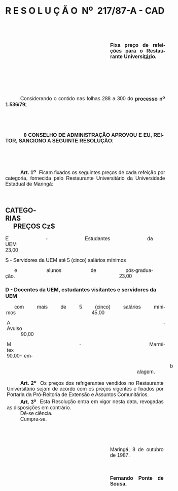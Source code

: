 <body lang=PT-BR style='tab-interval:35.4pt'>

<div class=Section1>

<h1>R E S O L U Ç Ã O<span style="mso-spacerun: yes">  </span>N<sup>o</sup><span
style="mso-spacerun: yes">  </span>217/87-A - CAD</h1>

<p class=MsoNormal style='text-align:justify'><span style='font-size:12.0pt;
mso-bidi-font-size:10.0pt;font-family:Arial'><![if !supportEmptyParas]>&nbsp;<![endif]><o:p></o:p></span></p>

<p class=MsoNormal style='text-align:justify'><span style='font-size:12.0pt;
mso-bidi-font-size:10.0pt;font-family:Arial'><![if !supportEmptyParas]>&nbsp;<![endif]><o:p></o:p></span></p>

<p class=MsoNormal style='margin-left:248.1pt;text-align:justify'><b><span
style='font-size:12.0pt;mso-bidi-font-size:10.0pt;font-family:Arial'>Fixa preço
de refeições para o Restaurante Universi<u>tár</u>io.<o:p></o:p></span></b></p>

<p class=MsoNormal style='text-align:justify'><span style='font-size:12.0pt;
mso-bidi-font-size:10.0pt;font-family:Arial'><![if !supportEmptyParas]>&nbsp;<![endif]><o:p></o:p></span></p>

<p class=MsoNormal style='text-align:justify'><span style='font-size:12.0pt;
mso-bidi-font-size:10.0pt;font-family:Arial'><![if !supportEmptyParas]>&nbsp;<![endif]><o:p></o:p></span></p>

<p class=MsoNormal style='text-align:justify'><span style='font-size:12.0pt;
mso-bidi-font-size:10.0pt;font-family:Arial'><![if !supportEmptyParas]>&nbsp;<![endif]><o:p></o:p></span></p>

<p class=MsoNormal style='text-align:justify;text-indent:35.4pt'><span
style='font-size:12.0pt;mso-bidi-font-size:10.0pt;font-family:Arial'>Considerando
o contido nas folhas 288 a 300 do <b>processo n<sup>o</sup> </b><b
style='mso-bidi-font-weight:normal'>1.536/79;<o:p></o:p></b></span></p>

<p class=MsoNormal style='margin-right:3.6pt;text-align:justify;tab-stops:324.0pt'><span
style='font-size:12.0pt;mso-bidi-font-size:10.0pt;font-family:Arial'><![if !supportEmptyParas]>&nbsp;<![endif]><o:p></o:p></span></p>

<p class=MsoNormal style='margin-right:3.6pt;text-align:justify;tab-stops:324.0pt'><span
style='font-size:12.0pt;mso-bidi-font-size:10.0pt;font-family:Arial'><![if !supportEmptyParas]>&nbsp;<![endif]><o:p></o:p></span></p>

<p class=MsoNormal style='margin-right:3.6pt;text-align:justify;tab-stops:35.45pt 324.0pt'><span
style='font-size:12.0pt;mso-bidi-font-size:10.0pt;font-family:Arial'><span
style='mso-tab-count:1'>            </span><b>0 CONSELHO DE ADMINISTRAÇÃO
APROVOU E EU, REITOR, SANCIONO A SEGUINTE RESOLUÇÃO:<o:p></o:p></b></span></p>

<p class=MsoNormal style='text-align:justify'><span style='font-size:12.0pt;
mso-bidi-font-size:10.0pt;font-family:Arial'><![if !supportEmptyParas]>&nbsp;<![endif]><o:p></o:p></span></p>

<p class=MsoNormal style='text-align:justify'><span style='font-size:12.0pt;
mso-bidi-font-size:10.0pt;font-family:Arial'><![if !supportEmptyParas]>&nbsp;<![endif]><o:p></o:p></span></p>

<p class=MsoNormal style='text-align:justify;text-indent:35.4pt'><b><span
style='font-size:12.0pt;mso-bidi-font-size:10.0pt;font-family:Arial'>Art. 1<sup>o</sup></span></b><span
style='font-size:12.0pt;mso-bidi-font-size:10.0pt;font-family:Arial'><span
style="mso-spacerun: yes">  </span>Ficam fixados os seguintes preços de cada
refeição por categoria, fornecida pelo Restaurante Universitário da
Universidade Estadual de Maringá:<o:p></o:p></span></p>

<p class=MsoNormal style='text-align:justify;tab-stops:297.0pt'><span
style='font-size:12.0pt;mso-bidi-font-size:10.0pt;font-family:Arial'><![if !supportEmptyParas]>&nbsp;<![endif]><o:p></o:p></span></p>

<h2>CATEGORIAS<span style='mso-tab-count:3'>                                                                                           </span><span
style="mso-spacerun: yes">     </span>PREÇOS Cz$</h2>

<p class=MsoNormal style='margin-right:28.8pt;text-align:justify;tab-stops:
311.4pt'><span style='font-size:12.0pt;mso-bidi-font-size:10.0pt;font-family:
Arial'>E - Estudantes da UEM<span style='mso-tab-count:4'>                                                                                         </span>23,00<o:p></o:p></span></p>

<p class=MsoNormal style='margin-right:28.8pt;text-align:justify;tab-stops:
311.4pt'><span style='font-size:12.0pt;mso-bidi-font-size:10.0pt;font-family:
Arial'>S - Servidores da UEM até 5 (cinco) salários mínimos<o:p></o:p></span></p>

<p class=MsoNormal style='margin-right:28.8pt;text-align:justify;text-indent:
21.3pt;tab-stops:311.4pt'><span style='font-size:12.0pt;mso-bidi-font-size:
10.0pt;font-family:Arial'>e alunos de pós-graduação.<span style='mso-tab-count:
4'>                                                                          </span>23,00<o:p></o:p></span></p>

<h3>D - Docentes da UEM, estudantes visitantes e servidores da UEM</h3>

<p class=MsoNormal style='margin-left:1.8pt;text-align:justify;text-indent:
19.5pt'><span style='font-size:12.0pt;mso-bidi-font-size:10.0pt;font-family:
Arial'>com mais de 5 (cinco) salários mínimos<span style='mso-tab-count:5'>                                                      </span>45,00<o:p></o:p></span></p>

<p class=MsoNormal style='margin-left:3.6pt;text-align:justify;tab-stops:309.6pt'><span
style='font-size:12.0pt;mso-bidi-font-size:10.0pt;font-family:Arial'>A - Avulso<span
style='mso-tab-count:4'>                                                                                                               </span>90,00<o:p></o:p></span></p>

<p class=MsoNormal style='margin-left:3.6pt;text-align:justify;tab-stops:309.6pt'><span
style='font-size:12.0pt;mso-bidi-font-size:10.0pt;font-family:Arial'>M -
Marmitex<span style='mso-tab-count:4'>                                                                                                          </span>90,00+
em-<o:p></o:p></span></p>

<p class=MsoNormal style='margin-left:311.4pt;text-align:justify;text-indent:
78.45pt'><span style='font-size:12.0pt;mso-bidi-font-size:10.0pt;font-family:
Arial'>balagem.<o:p></o:p></span></p>

<p class=MsoNormal style='margin-top:0cm;margin-right:3.6pt;margin-bottom:0cm;
margin-left:3.6pt;margin-bottom:.0001pt;text-align:justify;text-indent:31.8pt'><b><span
style='font-size:12.0pt;mso-bidi-font-size:10.0pt;font-family:Arial'>Art. 2<sup>o</sup></span></b><span
style='font-size:12.0pt;mso-bidi-font-size:10.0pt;font-family:Arial'><span
style="mso-spacerun: yes">  </span>Os preços dos refrigerantes vendidos no
Restaurante Universitário sejam de acordo com os preços vigentes e fixados por
Portaria da Pró-Reitoria de Extensão e Assuntos Comunitários.<o:p></o:p></span></p>

<p class=MsoNormal style='margin-top:0cm;margin-right:3.6pt;margin-bottom:0cm;
margin-left:3.6pt;margin-bottom:.0001pt;text-align:justify;text-indent:31.8pt'><b><span
style='font-size:12.0pt;mso-bidi-font-size:10.0pt;font-family:Arial'>Art. 3<sup>o</sup></span></b><span
style='font-size:12.0pt;mso-bidi-font-size:10.0pt;font-family:Arial'><span
style="mso-spacerun: yes">  </span>Esta Resolução entra em vigor nesta data,
revogadas as disposições em contrário.<o:p></o:p></span></p>

<p class=MsoNormal style='margin-top:0cm;margin-right:3.6pt;margin-bottom:0cm;
margin-left:3.6pt;margin-bottom:.0001pt;text-align:justify;text-indent:31.8pt'><span
style='font-size:12.0pt;mso-bidi-font-size:10.0pt;font-family:Arial'>Dê-se
ciência.<o:p></o:p></span></p>

<p class=MsoNormal style='margin-top:0cm;margin-right:3.6pt;margin-bottom:0cm;
margin-left:3.6pt;margin-bottom:.0001pt;text-align:justify;text-indent:31.8pt'><span
style='font-size:12.0pt;mso-bidi-font-size:10.0pt;font-family:Arial'>Cumpra-se.<o:p></o:p></span></p>

<p class=MsoNormal style='margin-right:3.6pt;text-align:justify'><span
style='font-size:12.0pt;mso-bidi-font-size:10.0pt;font-family:Arial'><![if !supportEmptyParas]>&nbsp;<![endif]><o:p></o:p></span></p>

<p class=MsoNormal style='margin-right:3.6pt;text-align:justify'><span
style='font-size:12.0pt;mso-bidi-font-size:10.0pt;font-family:Arial'><![if !supportEmptyParas]>&nbsp;<![endif]><o:p></o:p></span></p>

<p class=MsoNormal style='margin-top:0cm;margin-right:3.6pt;margin-bottom:0cm;
margin-left:247.8pt;margin-bottom:.0001pt;text-align:justify'><span
style='font-size:12.0pt;mso-bidi-font-size:10.0pt;font-family:Arial'>Maringá, 8
de outubro de 1987.<o:p></o:p></span></p>

<p class=MsoNormal style='margin-top:0cm;margin-right:3.6pt;margin-bottom:0cm;
margin-left:247.8pt;margin-bottom:.0001pt;text-align:justify'><span
style='font-size:12.0pt;mso-bidi-font-size:10.0pt;font-family:Arial'><![if !supportEmptyParas]>&nbsp;<![endif]><o:p></o:p></span></p>

<p class=MsoNormal style='margin-top:0cm;margin-right:3.6pt;margin-bottom:0cm;
margin-left:247.8pt;margin-bottom:.0001pt;text-align:justify'><span
style='font-size:12.0pt;mso-bidi-font-size:10.0pt;font-family:Arial'><![if !supportEmptyParas]>&nbsp;<![endif]><o:p></o:p></span></p>

<p class=MsoNormal style='margin-top:0cm;margin-right:3.6pt;margin-bottom:0cm;
margin-left:247.8pt;margin-bottom:.0001pt;text-align:justify'><span
style='font-size:12.0pt;mso-bidi-font-size:10.0pt;font-family:Arial'><![if !supportEmptyParas]>&nbsp;<![endif]><o:p></o:p></span></p>

<p class=MsoNormal style='margin-top:0cm;margin-right:3.6pt;margin-bottom:0cm;
margin-left:247.8pt;margin-bottom:.0001pt;text-align:justify'><b><span
style='font-size:12.0pt;mso-bidi-font-size:10.0pt;font-family:Arial'>Fernando
Ponte de Sousa.<o:p></o:p></span></b></p>

<p class=MsoNormal><![if !supportEmptyParas]>&nbsp;<![endif]><o:p></o:p></p>

</div>

</body>
